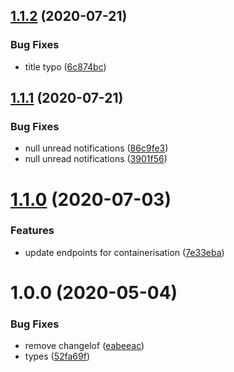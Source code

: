 ## [1.1.2](http://bitbucket.org/sovtech/sxi-frontend/compare/v1.1.1...v1.1.2) (2020-07-21)


### Bug Fixes

* title typo ([6c874bc](http://bitbucket.org/sovtech/sxi-frontend/commits/6c874bcfb827451198c77c91de0f840a8b34c920))

## [1.1.1](http://bitbucket.org/sovtech/sxi-frontend/compare/v1.1.0...v1.1.1) (2020-07-21)


### Bug Fixes

* null unread notifications ([86c9fe3](http://bitbucket.org/sovtech/sxi-frontend/commits/86c9fe31d195f901d372004d4066ac364cf49395))
* null unread notifications ([3901f56](http://bitbucket.org/sovtech/sxi-frontend/commits/3901f565a2558509ec764ae9ca95821d2809fe60))

# [1.1.0](http://bitbucket.org/sovtech/sxi-frontend/compare/v1.0.0...v1.1.0) (2020-07-03)


### Features

* update endpoints for containerisation ([7e33eba](http://bitbucket.org/sovtech/sxi-frontend/commits/7e33eba20876cc29b1888a0b5e7950e90982126a))

# 1.0.0 (2020-05-04)


### Bug Fixes

* remove changelof ([eabeeac](http://bitbucket.org/sovtech/sxi-frontend/commits/eabeeac2b2fe8f0f1452a7c92f5310d325a8db2e))
* types ([52fa69f](http://bitbucket.org/sovtech/sxi-frontend/commits/52fa69f6f48fef071f059ef8af74bde8544a3e87))
